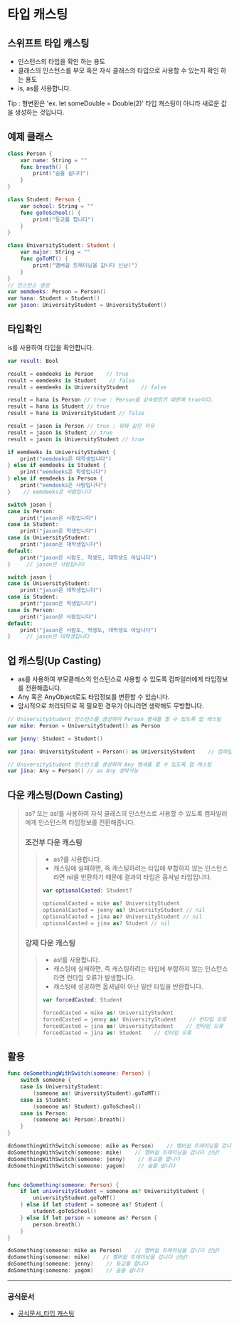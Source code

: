 # 타입 캐스팅
## 스위프트 타입 캐스팅
- 인스턴스의 타입을 확인 하는 용도  
- 클래스의 인스턴스를 부모 혹은 자식 클래스의 타입으로 사용할 수 있는지 확인 하는 용도
- is, as를 사용합니다.

Tip : 형변환은 'ex. let someDouble = Double(2)'  타입 캐스팅이 아니라 새로운 값을 생성하는 것입니다.

## 예제 클래스
```swift
class Person {
    var name: String = ""
    func breath() {
        print("숨을 쉽니다")
    }
}

class Student: Person {
    var school: String = ""
    func goToSchool() {
        print("등교를 합니다")
    }
}

class UniversityStudent: Student {
    var major: String = ""
    func goToMT() {
        print("멤버쉽 트레이닝을 갑니다 신남!")
    }
}
// 인스턴스 생성
var eemdeeks: Person = Person()
var hana: Student = Student()
var jason: UniversityStudent = UniversityStudent()
```

## 타입확인
is를 사용하여 타입을 확인합니다.
```swift
var result: Bool

result = eemdeeks is Person    // true
result = eemdeeks is Student    // false
result = eemdeeks is UniversityStudent    // false

result = hana is Person // true : Person을 상속받았기 때문에 true이다.
result = hana is Student // true
result = hana is UniversityStudent // false

result = jason is Person // true : 위와 같은 이유
result = jason is Student // true
result = jason is UniversityStudent // true

if eemdeeks is UniversityStudent {
    print("eemdeeks은 대학생입니다")
} else if eemdeeks is Student {
    print("eemdeeks은 학생입니다")
} else if eemdeeks is Person {
    print("eemdeeks은 사람입니다")
}    // eemdeeks은 사람입니다

switch jason {
case is Person:
    print("jason은 사람입니다")
case is Student:
    print("jason은 학생입니다")
case is UniversityStudent:
    print("jason은 대학생입니다")
default:
    print("jason은 사람도, 학생도, 대학생도 아닙니다")
}     // jason은 사람입니다

switch jason {
case is UniversityStudent:
    print("jason은 대학생입니다")
case is Student:
    print("jason은 학생입니다")
case is Person:
    print("jason은 사람입니다")
default:
    print("jason은 사람도, 학생도, 대학생도 아닙니다")
}     // jason은 대학생입니다
```

## 업 캐스팅(Up Casting)
- as를 사용하여 부모클래스의 인스턴스로 사용할 수 있도록 컴파일러에게 타입정보를 전환해줍니다.
- Any 혹은 AnyObject로도 타입정보를 변환할 수 있습니다.
- 암시적으로 처리되므로 꼭 필요한 경우가 아니라면 생략해도 무방합니다.
```swift
// UniversityStudent 인스턴스를 생성하여 Person 행세를 할 수 있도록 업 캐스팅
var mike: Person = UniversityStudent() as Person

var jenny: Student = Student()

var jina: UniversityStudent = Person() as UniversityStudent    // 컴파일 오류

// UniversityStudent 인스턴스를 생성하여 Any 행세를 할 수 있도록 업 캐스팅
var jina: Any = Person() // as Any 생략가능
```

## 다운 캐스팅(Down Casting)
>as? 또는 as!를 사용하여 자식 클래스의 인스턴스로 사용할 수 있도록 컴파일러에게 인스턴스의 타입정보를 전환해줍니다.
>
>### 조건부 다운 캐스팅
>    >- as?를 사용합니다.
>    >- 캐스팅에 실패하면, 즉 캐스팅하려는 타입에 부합하지 않는 인스턴스라면 nil을 반환하기 때문에 결과의 타입은 옵셔널 타입입니다.
>    >```swift
>    >var optionalCasted: Student?
>    >
>    >optionalCasted = mike as? UniversityStudent
>    >optionalCasted = jenny as? UniversityStudent // nil
>    >optionalCasted = jina as? UniversityStudent // nil
>    >optionalCasted = jina as? Student // nil
>    >```
>    >
>### 강제 다운 캐스팅
>    >- as!를 사용합니다.
>    >- 캐스팅에 실패하면, 즉 캐스팅하려는 타입에 부합하지 않는 인스턴스라면 런타임 오류가 발생합니다.
>    >- 캐스팅에 성공하면 옵셔널이 아닌 일반 타입을 반환합니다.
>    >```swift
>    >var forcedCasted: Student
>    >
>    >forcedCasted = mike as! UniversityStudent
>    >forcedCasted = jenny as! UniversityStudent    // 런타임 오류
>    >forcedCasted = jina as! UniversityStudent    // 런타임 오류
>    >forcedCasted = jina as! Student    // 런타임 오류
>    >```

## 활용
```swift
func doSomethingWithSwitch(someone: Person) {
    switch someone {
    case is UniversityStudent:
        (someone as! UniversityStudent).goToMT()
    case is Student:
        (someone as! Student).goToSchool()
    case is Person:
        (someone as! Person).breath()
    }
}

doSomethingWithSwitch(someone: mike as Person)    // 멤버쉽 트레이닝을 갑니다 신남!
doSomethingWithSwitch(someone: mike)    // 멤버쉽 트레이닝을 갑니다 신남!
doSomethingWithSwitch(someone: jenny)    // 등교를 합니다
doSomethingWithSwitch(someone: yagom)    // 숨을 쉽니다


func doSomething(someone: Person) {
    if let universityStudent = someone as? UniversityStudent {
        universityStudent.goToMT()
    } else if let student = someone as? Student {
        student.goToSchool()
    } else if let person = someone as? Person {
        person.breath()
    }
}

doSomething(someone: mike as Person)    // 멤버쉽 트레이닝을 갑니다 신남!
doSomething(someone: mike)    // 멤버쉽 트레이닝을 갑니다 신남!
doSomething(someone: jenny)    // 등교를 합니다
doSomething(someone: yagom)    // 숨을 쉽니다
```
***
### 공식문서
- [공식문서_타입 캐스팅](https://docs.swift.org/swift-book/LanguageGuide/TypeCasting.html)